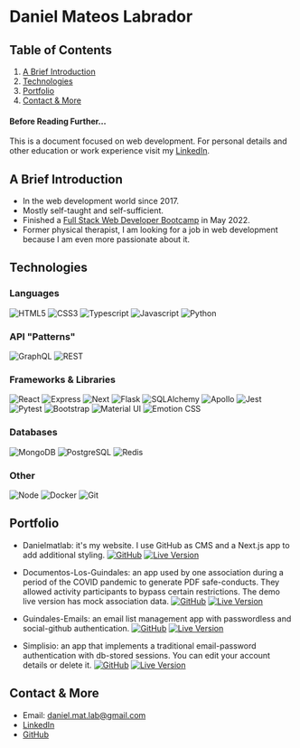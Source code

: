 # Daniel Mateos Labrador

<article>

## Table of Contents

1. [A Brief Introduction](#introduction)
2. [Technologies](#tech)
3. [Portfolio](#Portfolio)
4. [Contact & More](#contact)

</article>

<article>

#### Before Reading Further...

This is a document focused on web development. For personal details and other education or
work experience visit my [LinkedIn](https://www.linkedin.com/in/danielmateoslab/).

</article>

<article>
<a name="introduction"></a>

## A Brief Introduction

- In the web development world since 2017.
- Mostly self-taught and self-sufficient.
- Finished a [Full Stack Web Developer Bootcamp](https://4geeksacademy.com/us/coding-bootcamps/part-time-full-stack-developer) in May 2022.
- Former physical therapist, I am looking for a job in web development because I am even more passionate about it.

</article>

<article>
<a name="tech"></a>

## Technologies

### Languages

![HTML5](https://img.shields.io/badge/-HTML5-333333?style=flat-square&logo=HTML5 "HTML5")
![CSS3](https://img.shields.io/badge/-CSS3-333333?style=flat-square&logo=CSS3&logoColor=1572B6 "CSS3")
![Typescript](https://img.shields.io/badge/-Typescript-333333?style=flat-square&logo=Typescript "Typescript")
![Javascript](https://img.shields.io/badge/-Javascript-333333?style=flat-square&logo=Javascript "Javascript")
![Python](https://img.shields.io/badge/-Python-333333?style=flat-square&logo=Python "Python")

### API "Patterns"

![GraphQL](https://img.shields.io/badge/-GraphQL-333333?style=flat-square&logo=GraphQL&logoColor=e10098 "GraphQL")
![REST](https://img.shields.io/badge/-REST-333333?style=flat-square& "REST")

### Frameworks & Libraries

![React](https://img.shields.io/badge/-React-333333?style=flat-square&logo=React "React")
![Express](https://img.shields.io/badge/-Express-333333?style=flat-square&logo=Express "Express")
![Next](https://img.shields.io/badge/-Next-333333?style=flat-square&logo=Next.js "Next")
![Flask](https://img.shields.io/badge/-Flask-333333?style=flat-square&logo=Flask "Flask")
![SQLAlchemy](https://img.shields.io/badge/-SQLAlchemy-333333?style=flat-square "SQLAlchemy")
![Apollo](https://img.shields.io/badge/-Apollo-333333?style=flat-square&logo=Apollographql "Apollo")
![Jest](https://img.shields.io/badge/-Jest-333333?style=flat-square&logo=Jest&logoColor=C21325 "Jest")
![Pytest](https://img.shields.io/badge/-Pytest-333333?style=flat-square&logo=Pytest "Pytest")
![Bootstrap](https://img.shields.io/badge/-Bootstrap-333333?style=flat-square&logo=Bootstrap "Bootstrap")
![Material UI](https://img.shields.io/badge/-Material_UI-333333?style=flat-square&logo=MUI&logoColor=007FFF "Material UI")
![Emotion CSS](https://img.shields.io/badge/-Emotion_CSS-333333?style=flat-square&logo=Emotion.css "Emotion CSS")

### Databases

![MongoDB](https://img.shields.io/badge/-MongoDB-333333?style=flat-square&logo=MongoDB "MongoDB")
![PostgreSQL](https://img.shields.io/badge/-PostgreSQL-333333?style=flat-square&logo=PostgreSQL "PostgreSQL")
![Redis](https://img.shields.io/badge/-Redis-333333?style=flat-square&logo=Redis "Redis")

### Other

![Node](https://img.shields.io/badge/-Node-333333?style=flat-square&logo=Node.js "Node")
![Docker](https://img.shields.io/badge/-Docker-333333?style=flat-square&logo=Docker "Docker")
![Git](https://img.shields.io/badge/-Git-333333?style=flat-square&logo=Git "Git")

</article>

<article>

## <a name="Portfolio"></a> Portfolio

- Danielmatlab: it's my website. I use GitHub as CMS and a Next.js app to add additional styling.
  [![GitHub](https://img.shields.io/badge/-GitHub-333333?style=flat-square&logo=github)](https://github.com/danielmateoslab/danielmatlab)
  [![Live Version](https://img.shields.io/badge/-Live_Version-333333?style=flat-square&logo=google-chrome)](https://danielmatlab.com/)

- Documentos-Los-Guindales: an app used by one association during a period of the COVID pandemic to generate PDF safe-conducts. They allowed activity participants to bypass certain restrictions. The demo live version has mock association data.
  [![GitHub](https://img.shields.io/badge/-GitHub-333333?style=flat-square&logo=github)](https://github.com/danielmateoslab/documentos-los-guindales)
  [![Live Version](https://img.shields.io/badge/-Live_Version-333333?style=flat-square&logo=google-chrome)](https://documentos-los-guindales.danielmatlab.com/)

- Guindales-Emails: an email list management app with passwordless and social-github authentication.
  [![GitHub](https://img.shields.io/badge/-GitHub-333333?style=flat-square&logo=github)](https://github.com/danielmateoslab/guindales-emails)
  [![Live Version](https://img.shields.io/badge/-Live_Version-333333?style=flat-square&logo=google-chrome)](https://email-list.danielmatlab.com/)

- Simplisio: an app that implements a traditional email-password authentication with db-stored sessions. You can edit your account details or delete it.
  [![GitHub](https://img.shields.io/badge/-GitHub-333333?style=flat-square&logo=github)](https://github.com/danielmateoslab/simplisio)
  [![Live Version](https://img.shields.io/badge/-Live_Version-333333?style=flat-square&logo=google-chrome)](https://simplisio.danielmatlab.com/)

</article>

<article>
<a name="contact"></a>

## Contact & More

- Email: [daniel.mat.lab@gmail.com](mailto:daniel.mat.lab@gmail.com)
- [LinkedIn](https://www.linkedin.com/in/danielmateoslab/)
- [GitHub](https://github.com/DanielMateosLab)

</article>
